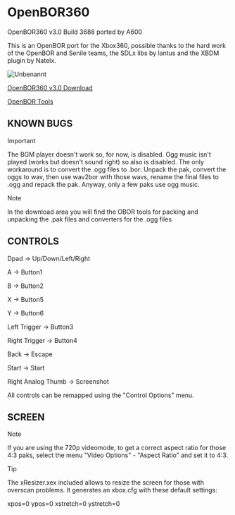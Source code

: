 # OpenBOR360
OpenBOR360 v3.0 Build 3688 ported by A600

This is an OpenBOR port for the Xbox360, possible thanks to the hard work of
the OpenBOR and Senile teams, the SDLx libs by lantus and the XBDM plugin
by Natelx.

![Unbenannt](https://github.com/user-attachments/assets/964d11e3-51c9-4730-853b-ccfb71e0febc)

[OpenBOR360 v3.0 Download](https://github.com/mLoaDs/OpenBOR360/releases/tag/OpenBORv3.0)

[OpenBOR Tools](https://github.com/mLoaDs/OpenBOR360/releases/tag/OpenBORv3.0)

KNOWN BUGS
----------
> [!IMPORTANT]
> The BGM player doesn't work so, for now, is disabled.
> Ogg music isn't played (works but doesn't sound right) so also is disabled.
  The only workaround is to convert the .ogg files to .bor: Unpack the pak,
  convert the oggs to wav, then use wav2bor with those wavs, rename the final
  files to .ogg and repack the pak.
  Anyway, only a few paks use ogg music.

> [!NOTE]
> In the download area you will find the OBOR tools for packing and unpacking the .pak files and converters for the .ogg files

CONTROLS
--------

Dpad 			-> Up/Down/Left/Right

A			-> Button1

B 			-> Button2

X 			-> Button5

Y 			-> Button6

Left Trigger 		-> Button3

Right Trigger 		-> Button4

Back			-> Escape

Start			-> Start

Right Analog Thumb	-> Screenshot



All controls can be remapped using the "Control Options" menu.


SCREEN
------
> [!NOTE]
> If you are using the 720p videomode, to get a correct aspect ratio for those
> 4:3 paks, select the menu "Video Options" - "Aspect Ratio" and set it to 4:3.

> [!TIP]
> The xResizer.xex included allows to resize the screen for those with overscan problems.
>  It generates an xbox.cfg with these default settings:

xpos=0
ypos=0
xstretch=0
ystretch=0
